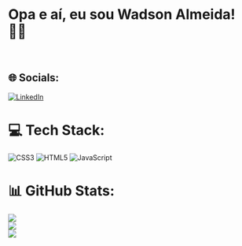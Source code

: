 # Opa e aí, eu sou Wadson Almeida! 👋🏿
<br> 

## 🌐 Socials:
[![LinkedIn](https://img.shields.io/badge/LinkedIn-%230077B5.svg?logo=linkedin&logoColor=white)](https://linkedin.com/in/www.linkedin.com/in/wadson-de-almeida) 

# 💻 Tech Stack:
![CSS3](https://img.shields.io/badge/css3-%231572B6.svg?style=for-the-badge&logo=css3&logoColor=white) ![HTML5](https://img.shields.io/badge/html5-%23E34F26.svg?style=for-the-badge&logo=html5&logoColor=white) ![JavaScript](https://img.shields.io/badge/javascript-%23323330.svg?style=for-the-badge&logo=javascript&logoColor=%23F7DF1E)
# 📊 GitHub Stats:
![](https://github-readme-stats.vercel.app/api?username=waddrr&theme=midnight-purple&hide_border=false&include_all_commits=false&count_private=false)<br/>
![](https://github-readme-streak-stats.herokuapp.com/?user=waddrr&theme=midnight-purple&hide_border=false)<br/>
![](https://github-readme-stats.vercel.app/api/top-langs/?username=waddrr&theme=midnight-purple&hide_border=false&include_all_commits=false&count_private=false&layout=compact)

<!-- Proudly created with GPRM ( https://gprm.itsvg.in ) -->
